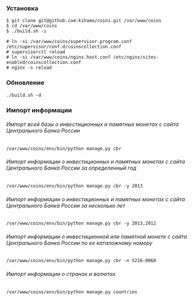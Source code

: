 ### Установка
    $ git clone git@github.com:kihamo/coins.git /var/www/coins
    $ cd /var/www/coins
    $ ./build.sh -i

    # ln -si /var/www/coins/supervisor.program.conf /etc/supervisor/conf.d/coinscollection.conf
    # supervisorctl reload
    # ln -si /var/www/coins/nginx.host.conf /etc/nginx/sites-enabled/coinscollection.conf
    # nginx -s reload

### Обновление
    ./build.sh -d

### Импорт информации
###### Импорт всей базы о инвестиционных и памятных монетах с сайта Центрального Банка России
    /var/www/coins/env/bin/python manage.py cbr

###### Импорт информации о инвестиционных и памятных монетах с сайта Центрального Банка России за определенный год
    /var/www/coins/env/bin/python manage.py cbr -y 2013

###### Импорт информации о инвестиционных и памятных монетах с сайта Центрального Банка России за несколько лет
    /var/www/coins/env/bin/python manage.py cbr -y 2013,2012

###### Импорт информации о инвестиционной или памятной монете с сайта Центрального Банка России по ее каталожному номеру
    /var/www/coins/env/bin/python manage.py cbr -n 5216-0060

###### Импорт информации о странах и валютах
    /var/www/coins/env/bin/python manage.py countries
